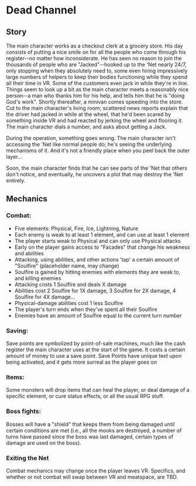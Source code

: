 # Dead Channel

## Story
The main character works as a checkout clerk at a grocery store. His day consists of putting a nice smile on for all the people who come through his register--no matter how inconsiderate. He has seen no reason to join the thousands of people who are "Jacked"--hooked up to the 'Net nearly 24/7, only stopping when they absolutely need to, some even hiring impressively large numbers of helpers to keep their bodies functioning while they spend all their time in VR. Some of the customers even jack in while they're in line.
Things seem to look up a bit as the main character meets a reasonably nice person--a man who thanks him for his help, and tells him that he is "doing God's work". Shortly thereafter, a minivan comes speeding into the store. Cut to the main character's living room; scattered news reports explain that the driver had jacked in while at the wheel, that he'd been scared by something inside VR and had reacted by jerking the wheel and flooring it. The main character dials a number, and asks about getting a Jack.

During the operation, something goes wrong. The main character isn't accessing the 'Net like normal people do; he's seeing the underlying mechanisms of it. And it's not a friendly place when you peel back the outer layer...

Soon, the main character finds that he can see parts of the 'Net that others don't notice, and eventually, he uncovers a plot that may destroy the 'Net entirely.

## Mechanics
### Combat:
* Five elements: Physical, Fire, Ice, Lightning, Nature
* Each enemy is weak to at least 1 element, and can use at least 1 element
* The player starts weak to Physical and can only use Physical attacks
* Early on the player gains access to "Facades" that change his weakness and abilities
* Attacking, using abilities, and other actions 'tap' a certain amount of "Soulfire" (placeholder name, may change)
* Soulfire is gained by hitting enemies with elements they are weak to, and killing enemies
* Attacking costs 1 Soulfire and deals X damage
* Abilities cost 2 Soulfire for 1X damage, 3 Soulfire for 2X damage, 4 Soulfire for 4X damage...
* Physical-damage abilities cost 1 less Soulfire
* The player's turn ends when they've spent all their Soulfire
* Enemies have an amount of Soulfire equal to the current turn number
### Saving:
Save points are symbolized by point-of-sale machines, much like the cash register the main character uses at the start of the game. It costs a certain amount of money to use a save point. Save Points have unique text upon being activated, and it gets more surreal as the player goes on
### Items:
Some monsters will drop items that can heal the player, or deal damage of a specific element, or cure status effects, or all the usual RPG stuff.
### Boss fights:
Bosses will have a "shield" that keeps them from being damaged until certain conditions are met (i.e., all the mooks are destroyed, a number of turns have passed since the boss was last damaged, certain types of damage are used on the boss).
### Exiting the Net
Combat mechanics may change once the player leaves VR. Specifics, and whether or not combat will swap between VR and meatspace, are TBD.


